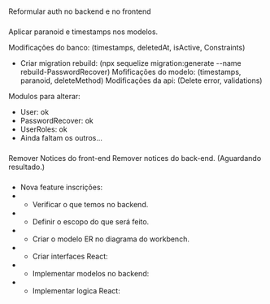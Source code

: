 <!-- @format -->

###

Reformular auth no backend e no frontend

###

Aplicar paranoid e timestamps nos modelos.

Modificações do banco: (timestamps, deletedAt, isActive, Constraints)

- Criar migration rebuild: (npx sequelize migration:generate --name rebuild-PasswordRecover) Mofificações do modelo:
  (timestamps, paranoid, deleteMethod) Modificações da api: (Delete error, validations)

Modulos para alterar:

- User: ok
- PasswordRecover: ok
- UserRoles: ok
- Ainda faltam os outros...

###

Remover Notices do front-end Remover notices do back-end. (Aguardando resultado.)

###

- Nova feature inscrições:
- - Verificar o que temos no backend.
- - Definir o escopo do que será feito.
- - Criar o modelo ER no diagrama do workbench.
- - Criar interfaces React:
- - Implementar modelos no backend:
- - Implementar logica React:

